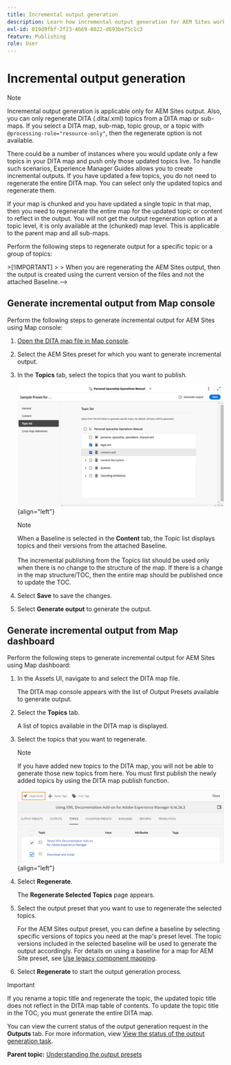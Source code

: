 ```yaml
---
title: Incremental output generation
description: Learn how incremental output generation for AEM Sites works in AEM Guides. 
exl-id: 019d9fbf-2f23-4669-8022-d693be75c1c3
feature: Publishing
role: User
---
```


# Incremental output generation

>[!NOTE]
>
> Incremental output generation is applicable only for AEM Sites output. Also, you can only regenerate DITA \(.dita/.xml\) topics from a DITA map or sub-maps. If you select a DITA map, sub-map, topic group, or a topic with `@processing-role="resource-only"`, then the regenerate option is not available.

There could be a number of instances where you would update only a few topics in your DITA map and push only those updated topics live. To handle such scenarios, Experience Manager Guides allows you to create incremental outputs. If you have updated a few topics, you do not need to regenerate the entire DITA map. You can select only the updated topics and regenerate them.

If your map is chunked and you have updated a single topic in that map, then you need to regenerate the entire map for the updated topic or content to reflect in the output. You will not get the output regeneration option at a topic level, it is only available at the \(chunked\) map level. This is applicable to the parent map and all sub-maps.

Perform the following steps to regenerate output for a specific topic or a group of topics:

<!-->>[!IMPORTANT]
>
> When you are regenerating the AEM Sites output, then the output is created using the current version of the files and not the attached Baseline.-->

## Generate incremental output from Map console

Perform the following steps to generate incremental output for AEM Sites using Map console:

1. [Open the DITA map file in Map console](./open-files-map-console.md).
1. Select the AEM Sites preset for which you want to generate incremental output.
1. In the **Topics** tab, select the topics that you want to publish. 

    ![aem sites topic list](images/aem-presets-topic-list.png) {align="left"}

    >[!NOTE] 
    >
    > When a Baseline is selected in the **Content** tab, the Topic list displays topics and their versions from the attached Baseline.<br><br>
    > The incremental publishing from the Topics list should be used only when there is no change to the structure of the map. If there is a change in the map structure/TOC, then the entire map should be published once to update the TOC.
1. Select **Save** to save the changes.
1. Select **Generate output** to generate the output.


## Generate incremental output from Map dashboard

Perform the following steps to generate incremental output for AEM Sites using Map dashboard:

1.  In the Assets UI, navigate to and select the DITA map file.

    The DITA map console appears with the list of Output Presets available to generate output.

1.  Select the **Topics** tab.

    A list of topics available in the DITA map is displayed.

1.  Select the topics that you want to regenerate.

    >[!NOTE]
    >
    > If you have added new topics to the DITA map, you will not be able to generate those new topics from here. You must first publish the newly added topics by using the DITA map publish function.

    ![](images/regenerate-topics.png){align="left"}

1.  Select **Regenerate**.

    The **Regenerate Selected Topics** page appears.

1.  Select the output preset that you want to use to regenerate the selected topics.

    For the AEM Sites output preset, you can define a baseline by selecting specific versions of topics you need at the map's preset level. The topic versions included in the selected baseline will be used to generate the output accordingly. For details on using a baseline for a map for AEM Site preset, see [Use legacy component mapping](./generate-output-aem-site-web-editor.md#use-legacy-component-mapping).


1.  Select **Regenerate** to start the output generation process.


>[!IMPORTANT]
>
> If you rename a topic title and regenerate the topic, the updated topic title does not reflect in the DITA map table of contents. To update the topic title in the TOC, you must generate the entire DITA map.

You can view the current status of the output generation request in the **Outputs** tab. For more information, view [View the status of the output generation task](#view-the-status-of-the-output-generation-task).



**Parent topic:** [Understanding the output presets](generate-output-understand-presets.md)
